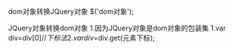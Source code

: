 dom对象转换JQuery对象
        $('dom对象');

JQuery对象转换dom对象
    1.因为JQuery对象是dom对象的包装集
        1.var div=$div[0]        //下标法
        2.var div=$div.get(元素下标);
